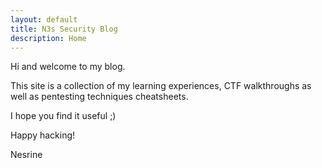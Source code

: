 ```yaml
---
layout: default
title: N3s Security Blog
description: Home
---
```


Hi and welcome to my blog.

This site is a collection of my learning experiences, CTF walkthroughs as well as pentesting techniques cheatsheets.

I hope you find it useful ;)

Happy hacking!

Nesrine
